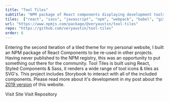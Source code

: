 ```yaml
---
title: "Tool Tiles"
subtitle: "NPM package of React components displaying development tools/technology logos & tiles"
tiles:  ["react", "sass", "javascript", "npm", "webpack", "babel", "github", "git"]
url: "https://www.npmjs.com/package/@veryaustin/tool-tiles"
repo: "https://github.com/veryaustin/tool-tiles"
order: 6
---
```

Entering the second iteration of a tiled theme for my personal website, I built an NPM package of React Components to be re-used in other projects. Having never published to the NPM registry, this was an opportunity to put something out there for the community. Tool Tiles is built using React, Styled Components & Sass, it renders a wide range of tool icons & tiles as SVG's. This project includes Storybook to interact with all of the included components. Please read more about it's development in my post about the [2019 version](/writing/2019-veryaustin-website/) of this website.

<resource-link to="https://www.npmjs.com/package/@veryaustin/tool-tiles" external={true}>Visit Site</resource-link>
<resource-link to="https://github.com/veryaustin/tool-tiles" external={true}>Visit Repository</resource-link>